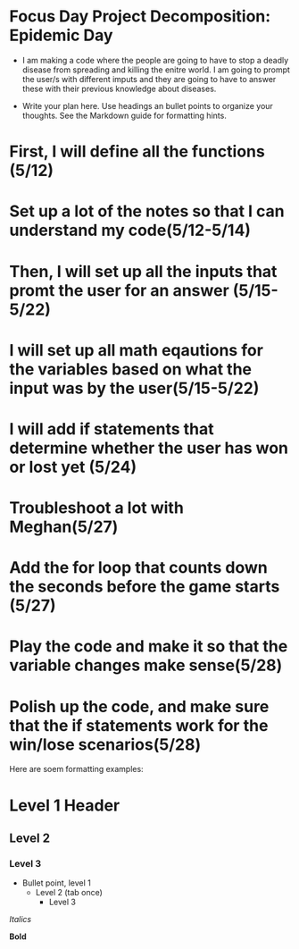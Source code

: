 # Focus Day Project Decomposition: Epidemic Day

* I am making a code where the people are going to have to stop a deadly disease from spreading and killing the enitre world. I am going to prompt the user/s with different imputs and they are going to have to answer these with their previous knowledge about diseases. 

* Write your plan here. Use headings an bullet points to organize your thoughts. See the Markdown guide for formatting hints.

# First, I will define all the functions (5/12)
# Set up a lot of the notes so that I can understand my code(5/12-5/14)
# Then, I will set up all the inputs that promt the user for an answer (5/15-5/22)
# I will set up all math eqautions for the variables based on what the input was by the user(5/15-5/22)
# I will add if statements that determine whether the user has won or lost yet (5/24)
# Troubleshoot a lot with Meghan(5/27)
# Add the for loop that counts down the seconds before the game starts (5/27)
# Play the code and make it so that the variable changes make sense(5/28)
# Polish up the code, and make sure that the if statements work for the win/lose scenarios(5/28)








Here are soem formatting examples:
# Level 1 Header
## Level 2
### Level 3

* Bullet point, level 1  
  * Level 2 (tab once)
    * Level 3

 
 *Italics*
 
 **Bold**
